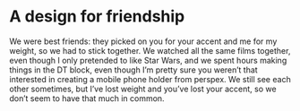 A design for friendship
=======================We were best friends: they picked on you for your accent and me for my weight, so we had to stick together. We watched all the same films together, even though I only pretended to like Star Wars, and we spent hours making things in the DT block, even though I’m pretty sure you weren’t that interested in creating a mobile phone holder from perspex. We still see each other sometimes, but I’ve lost weight and you’ve lost your accent, so we don’t seem to have that much in common.